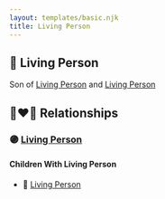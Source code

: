 ```yaml
---
layout: templates/basic.njk
title: Living Person
---
```

## 🔵 Living Person

Son of [Living Person](/people/3/33194076) and [Living Person](/people/4/47741434)

## 👩‍❤️‍👨 Relationships

### 🟣 [Living Person](/people/2/2215969)

#### Children With Living Person
* 🔵 [Living Person](/people/2/25122588)